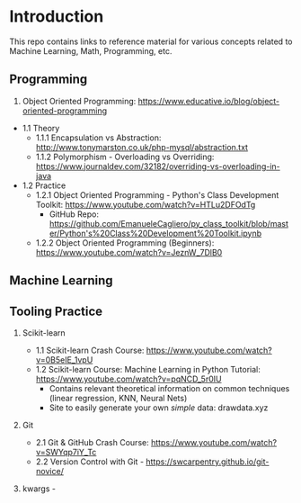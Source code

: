 # Introduction

This repo contains links to reference material for various concepts related to Machine Learning, Math, Programming, etc. 

## Programming

1. Object Oriented Programming: https://www.educative.io/blog/object-oriented-programming
  * 1.1 Theory
    * 1.1.1 Encapsulation vs Abstraction: http://www.tonymarston.co.uk/php-mysql/abstraction.txt
    * 1.1.2 Polymorphism - Overloading vs Overriding: https://www.journaldev.com/32182/overriding-vs-overloading-in-java
  * 1.2 Practice 
    * 1.2.1 Object Oriented Programming - Python's Class Development Toolkit: https://www.youtube.com/watch?v=HTLu2DFOdTg
      - GitHub Repo: https://github.com/EmanueleCagliero/py_class_toolkit/blob/master/Python's%20Class%20Development%20Toolkit.ipynb
    * 1.2.2 Object Oriented Programming (Beginners): https://www.youtube.com/watch?v=JeznW_7DlB0 


## Machine Learning



## Tooling Practice

1. Scikit-learn
    * 1.1 Scikit-learn Crash Course: https://www.youtube.com/watch?v=0B5eIE_1vpU
    * 1.2 Scikit-learn Course: Machine Learning in Python Tutorial: https://www.youtube.com/watch?v=pqNCD_5r0IU
      - Contains relevant theoretical information on common techniques (linear regression, KNN, Neural Nets)
      - Site to easily generate your own *simple* data: drawdata.xyz
2. Git
    * 2.1 Git & GitHub Crash Course: https://www.youtube.com/watch?v=SWYqp7iY_Tc
    * 2.2 Version Control with Git - https://swcarpentry.github.io/git-novice/
    
3. kwargs - 
